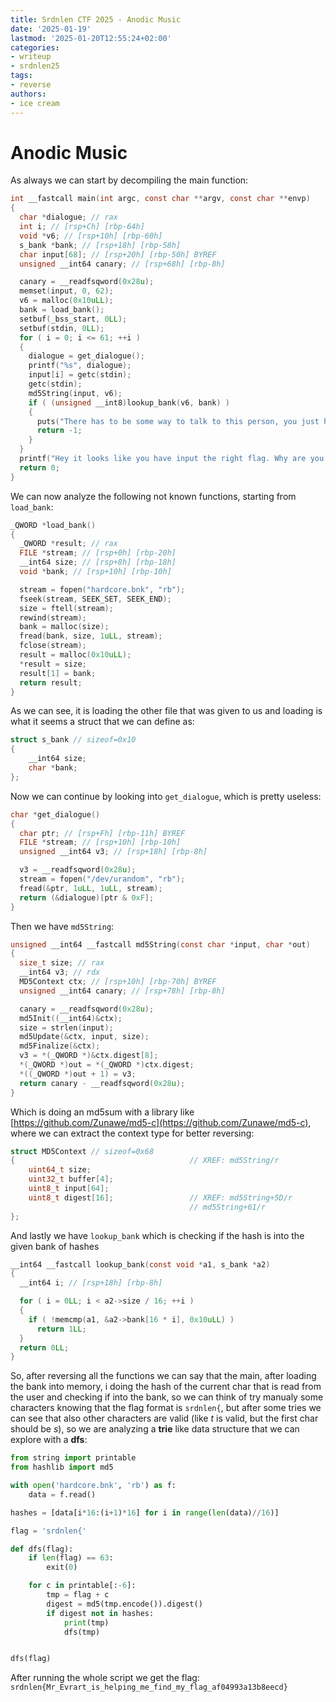```yaml
---
title: Srdnlen CTF 2025 - Anodic Music
date: '2025-01-19'
lastmod: '2025-01-20T12:55:24+02:00'
categories:
- writeup
- srdnlen25
tags:
- reverse
authors:
- ice cream
---
```


# Anodic Music

As always we can start by decompiling the main function:

```c
int __fastcall main(int argc, const char **argv, const char **envp)
{
  char *dialogue; // rax
  int i; // [rsp+Ch] [rbp-64h]
  void *v6; // [rsp+10h] [rbp-60h]
  s_bank *bank; // [rsp+18h] [rbp-58h]
  char input[68]; // [rsp+20h] [rbp-50h] BYREF
  unsigned __int64 canary; // [rsp+68h] [rbp-8h]

  canary = __readfsqword(0x28u);
  memset(input, 0, 62);
  v6 = malloc(0x10uLL);
  bank = load_bank();
  setbuf(_bss_start, 0LL);
  setbuf(stdin, 0LL);
  for ( i = 0; i <= 61; ++i )
  {
    dialogue = get_dialogue();
    printf("%s", dialogue);
    input[i] = getc(stdin);
    getc(stdin);
    md5String(input, v6);
    if ( (unsigned __int8)lookup_bank(v6, bank) )
    {
      puts("There has to be some way to talk to this person, you just haven't found it yet.");
      return -1;
    }
  }
  printf("Hey it looks like you have input the right flag. Why are you still here?");
  return 0;
}
```

We can now analyze the following not known functions, starting from `load_bank`:

```c
_QWORD *load_bank()
{
  _QWORD *result; // rax
  FILE *stream; // [rsp+0h] [rbp-20h]
  __int64 size; // [rsp+8h] [rbp-18h]
  void *bank; // [rsp+10h] [rbp-10h]

  stream = fopen("hardcore.bnk", "rb");
  fseek(stream, SEEK_SET, SEEK_END);
  size = ftell(stream);
  rewind(stream);
  bank = malloc(size);
  fread(bank, size, 1uLL, stream);
  fclose(stream);
  result = malloc(0x10uLL);
  *result = size;
  result[1] = bank;
  return result;
}
```

As we can see, it is loading the other file that was given to us and loading is what it seems a struct that we can define as:

```c
struct s_bank // sizeof=0x10
{
    __int64 size;
    char *bank;
};
```

Now we can continue by looking into `get_dialogue`, which is pretty useless:

```c
char *get_dialogue()
{
  char ptr; // [rsp+Fh] [rbp-11h] BYREF
  FILE *stream; // [rsp+10h] [rbp-10h]
  unsigned __int64 v3; // [rsp+18h] [rbp-8h]

  v3 = __readfsqword(0x28u);
  stream = fopen("/dev/urandom", "rb");
  fread(&ptr, 1uLL, 1uLL, stream);
  return (&dialogue)[ptr & 0xF];
}
```

Then we have `md5String`:

```c
unsigned __int64 __fastcall md5String(const char *input, char *out)
{
  size_t size; // rax
  __int64 v3; // rdx
  MD5Context ctx; // [rsp+10h] [rbp-70h] BYREF
  unsigned __int64 canary; // [rsp+78h] [rbp-8h]

  canary = __readfsqword(0x28u);
  md5Init((__int64)&ctx);
  size = strlen(input);
  md5Update(&ctx, input, size);
  md5Finalize(&ctx);
  v3 = *(_QWORD *)&ctx.digest[8];
  *(_QWORD *)out = *(_QWORD *)ctx.digest;
  *((_QWORD *)out + 1) = v3;
  return canary - __readfsqword(0x28u);
}
```

Which is doing an md5sum with a library like [https://github.com/Zunawe/md5-c](https://github.com/Zunawe/md5-c), where we can extract the context type for better reversing:

```c
struct MD5Context // sizeof=0x68
{                                       // XREF: md5String/r
    uint64_t size;
    uint32_t buffer[4];
    uint8_t input[64];
    uint8_t digest[16];                 // XREF: md5String+5D/r
                                        // md5String+61/r
};
```

And lastly we have `lookup_bank` which is checking if the hash is into the given bank of hashes

```c
__int64 __fastcall lookup_bank(const void *a1, s_bank *a2)
{
  __int64 i; // [rsp+18h] [rbp-8h]

  for ( i = 0LL; i < a2->size / 16; ++i )
  {
    if ( !memcmp(a1, &a2->bank[16 * i], 0x10uLL) )
      return 1LL;
  }
  return 0LL;
}
```

So, after reversing all the functions we can say that the main, after loading the bank into memory, i doing the hash of the current char that is read from the user and checking if into the bank, so we can think of try manualy some characters knowing that the flag format is `srdnlen{`, but after some tries we can see that also other characters are valid (like *t* is valid, but the first char should be *s*), so we are analyzing a **trie** like data structure that we can explore with a **dfs**:

```py
from string import printable
from hashlib import md5

with open('hardcore.bnk', 'rb') as f:
	data = f.read()

hashes = [data[i*16:(i+1)*16] for i in range(len(data)//16)]

flag = 'srdnlen{'

def dfs(flag):
	if len(flag) == 63:
		exit(0)

	for c in printable[:-6]:
		tmp = flag + c
		digest = md5(tmp.encode()).digest()
		if digest not in hashes:
			print(tmp)
			dfs(tmp)


dfs(flag)
```

After running the whole script we get the flag: `srdnlen{Mr_Evrart_is_helping_me_find_my_flag_af04993a13b8eecd}`
